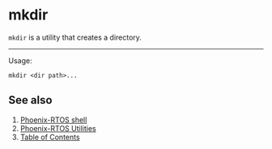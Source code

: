 # mkdir

`mkdir` is a utility that creates a directory.

---

Usage:

```text
mkdir <dir path>...
```

## See also

1. [Phoenix-RTOS shell](psh.md)
2. [Phoenix-RTOS Utilities](../README.md)
3. [Table of Contents](../../README.md)
